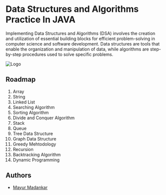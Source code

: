 
# Data Structures and Algorithms Practice In JAVA

Implementing Data Structures and Algorithms (DSA) involves the creation and utilization of essential building blocks for efficient problem-solving in computer science and software development. Data structures are tools that enable the organization and manipulation of data, while algorithms are step-by-step procedures used to solve specific problems.


![Logo](https://media.geeksforgeeks.org/wp-content/uploads/20220602132441/CompleteRoadmaptolearnDataStructureandAlgorithms-660x330.png)


## Roadmap

1) Array
2) String
3) Linked List
4) Searching Algorithm
5) Sorting Algorithm
6) Divide and Conquer Algorithm
7) Stack
8) Queue
9) Tree Data Structure
10) Graph Data Structure
11) Greedy Mehtodology
12) Recursion
13) Backtracking Algorithm
14) Dynamic Programming

## Authors

- [Mayur Madankar](https://github.com/mayurmadankar)

